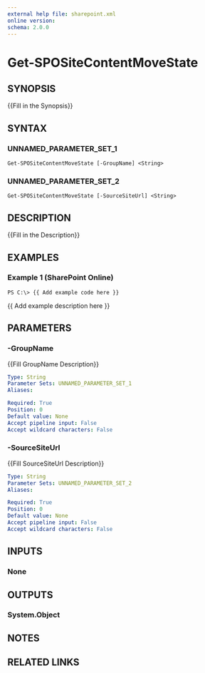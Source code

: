 ```yaml
---
external help file: sharepoint.xml
online version: 
schema: 2.0.0
---
```


# Get-SPOSiteContentMoveState

## SYNOPSIS
{{Fill in the Synopsis}}

## SYNTAX

### UNNAMED_PARAMETER_SET_1
```
Get-SPOSiteContentMoveState [-GroupName] <String>
```

### UNNAMED_PARAMETER_SET_2
```
Get-SPOSiteContentMoveState [-SourceSiteUrl] <String>
```

## DESCRIPTION
{{Fill in the Description}}

## EXAMPLES

### Example 1 (SharePoint Online)
```
PS C:\> {{ Add example code here }}
```

{{ Add example description here }}

## PARAMETERS

### -GroupName
{{Fill GroupName Description}}

```yaml
Type: String
Parameter Sets: UNNAMED_PARAMETER_SET_1
Aliases: 

Required: True
Position: 0
Default value: None
Accept pipeline input: False
Accept wildcard characters: False
```

### -SourceSiteUrl
{{Fill SourceSiteUrl Description}}

```yaml
Type: String
Parameter Sets: UNNAMED_PARAMETER_SET_2
Aliases: 

Required: True
Position: 0
Default value: None
Accept pipeline input: False
Accept wildcard characters: False
```

## INPUTS

### None

## OUTPUTS

### System.Object

## NOTES

## RELATED LINKS

